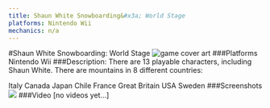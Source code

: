 ```yaml
---
title: Shaun White Snowboarding&#x3a; World Stage
platforms: Nintendo Wii
mechanics: n/a
---
```

#Shaun White Snowboarding: World Stage
![game cover art](//images.igdb.com/igdb/image/upload/t_cover_big/ayuwlozlj0wgjnekb0yj.jpg "Logo Title Text 1")
###Platforms
Nintendo Wii
###Description:
There are 13 playable characters, including Shaun White. There are mountains in 8 different countries: 
 
Italy 
Canada 
Japan 
Chile 
France 
Great Britain 
USA 
Sweden
###Screenshots
<a target="_blank" href="//images.igdb.com/igdb/image/upload/t_cover_big/efhsujoxv9bjofhlqxcn.jpg"><img src="//images.igdb.com/igdb/image/upload/t_thumb/efhsujoxv9bjofhlqxcn.jpg"/></a>
###Video
[no videos yet...]
